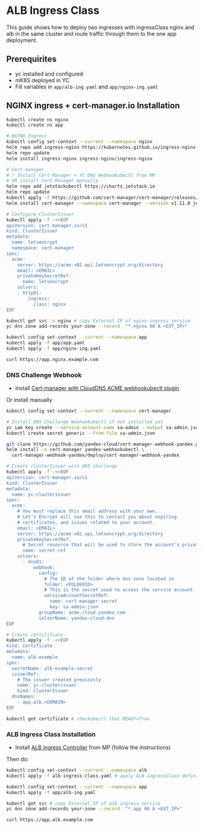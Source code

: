 # ALB Ingress Class

This guide shows how to deploy two ingresses with ingressClass nginx and alb in the same cluster and route traffic through them to the one app deployment.

## Prerequirites

- yc installed and configured
- mK8S deployed in YC
- Fill variables in `app/alb-ing.yaml` and `app/nginx-ing.yaml`

## NGINX ingress + cert-manager.io Installation

```bash
kubectl create ns nginx
kubectl create ns app

# NGINX Ingress
kubectl config set-context --current --namespace nginx
helm repo add ingress-nginx https://kubernetes.github.io/ingress-nginx
helm repo update
helm install ingress-nginx ingress-nginx/ingress-nginx

# Cert-manager
# ! Install Cert-Manager + YC DNS Webhookubectl from MP
# OR install Cert-Manager manually
helm repo add jetstackubectl https://charts.jetstack.io
helm repo update
kubectl apply -f https://github.com/cert-manager/cert-manager/releases/download/v1.11.0/cert-manager.crds.yaml
helm install cert-manager --namespace cert-manager --version v1.11.0 jetstack/cert-manager

# Configure ClusterIssuer
kubectl apply -f -<<EOF
apiVersion: cert-manager.io/v1
kind: ClusterIssuer
metadata:
  name: letsencrypt
  namespace: cert-manager
spec:
  acme:
    server: https://acme-v02.api.letsencrypt.org/directory
    email: <EMAIL>
    privateKeySecretRef:
      name: letsencrypt
    solvers:
    - http01:
        ingress:
          class: nginx
EOF

kubectl get svc -n nginx # copy External IP of nginx-ingress service
yc dns zone add-records your-zone --record  "*.nginx 60 A <EXT_IP>"

kubectl config set-context --current --namespace app
kubectl apply -f app/app.yaml
kubectl apply -f app/nginx-ing.yaml

curl https://app.nginx.example.com
```

### DNS Challenge Webhook

- Install [Cert-manager with CloudDNS ACME webhookubectl plugin](https://cloud.yandex.ru/marketplace/products/yc/cert-manager-webhook-yandex)

Or install manually

```bash
kubectl config set-context --current --namespace cert-manager

# Install DNS Challenge Webhookubectl if not installed yet
yc iam key create --service-account-name sa-admin --output sa-admin.json
kubectl create secret generic --from-file sa-admin.json

git clone https://github.com/yandex-cloud/cert-manager-webhook-yandex.git && \
helm install -n cert-manager yandex-webhookubectl \
  cert-manager-webhook-yandex/deploy/cert-manager-webhook-yandex

# Create clusterIssuer with DNS challenge
kubectl apply -f -<<EOF
apiVersion: cert-manager.io/v1
kind: ClusterIssuer
metadata:
  name: yc-clusterissuer
spec:
  acme:
    # You must replace this email address with your own.
    # Let's Encrypt will use this to contact you about expiring
    # certificates, and issues related to your account.
    email: <EMAIL>
    server: https://acme-v02.api.letsencrypt.org/directory
    privateKeySecretRef:
      # Secret resource that will be used to store the account's private key.
      name: secret-ref
    solvers:
      - dns01:
          webhook:
            config:
              # The ID of the folder where dns-zone located in
              folder: <FOLDERID>
              # This is the secret used to access the service account
              serviceAccountSecretRef:
                name: cert-manager-secret
                key: sa-admin.json
            groupName: acme.cloud.yandex.com
            solverName: yandex-cloud-dns
EOF

# Create certififcate
kubectl apply -f -<<EOF
kind: Certificate
metadata:
  name: alb-example
spec:
  secretName: alb-example-secret
  issuerRef:
    # The issuer created previously
    name: yc-clusterissuer
    kind: ClusterIssuer
  dnsNames:
    - app.alb.<DOMAIN>
EOF

kubectl get certificate # checkubectl that READY=True
```

### ALB Ingress Class Installation

- Install [ALB Ingress Controller](https://cloud.yandex.ru/marketplace/products/yc/alb-ingress-controller) from MP (follow the instructions)

Then do:

```bash
kubectl config set-context --current --namespace alb
kubectl apply -f alb-ingress-class.yaml # apply ALB ingressClass definition

kubectl config set-context --current --namespace app
kubectl apply -f app/alb-ing.yaml 

kubectl get svc # copy External IP of alb-ingress service
yc dns zone add-records your-zone --record  "*.app 60 A <EXT_IP>"

curl https://app.alb.example.com
```

